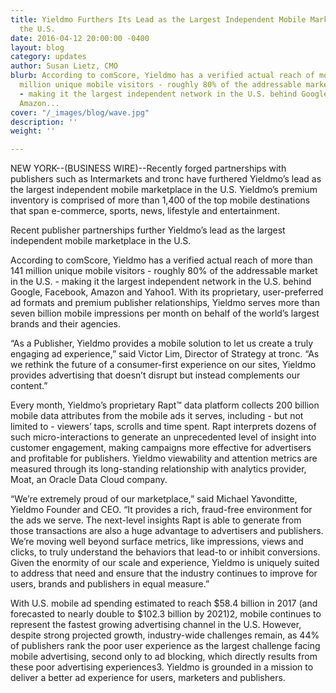 ```yaml
---
title: Yieldmo Furthers Its Lead as the Largest Independent Mobile Marketplace in
  the U.S.
date: 2016-04-12 20:00:00 -0400
layout: blog
category: updates
author: Susan Lietz, CMO
blurb: According to comScore, Yieldmo has a verified actual reach of more than 141
  million unique mobile visitors - roughly 80% of the addressable market in the U.S.
  - making it the largest independent network in the U.S. behind Google, Facebook,
  Amazon...
cover: "/_images/blog/wave.jpg"
description: ''
weight: ''

---
```

NEW YORK--(BUSINESS WIRE)--Recently forged partnerships with publishers such as Intermarkets and tronc have furthered Yieldmo’s lead as the largest independent mobile marketplace in the U.S. Yieldmo’s premium inventory is comprised of more than 1,400 of the top mobile destinations that span e-commerce, sports, news, lifestyle and entertainment.

Recent publisher partnerships further Yieldmo’s lead as the largest independent mobile marketplace in the U.S.

According to comScore, Yieldmo has a verified actual reach of more than 141 million unique mobile visitors - roughly 80% of the addressable market in the U.S. - making it the largest independent network in the U.S. behind Google, Facebook, Amazon and Yahoo1. With its proprietary, user-preferred ad formats and premium publisher relationships, Yieldmo serves more than seven billion mobile impressions per month on behalf of the world’s largest brands and their agencies.

“As a Publisher, Yieldmo provides a mobile solution to let us create a truly engaging ad experience,” said Victor Lim, Director of Strategy at tronc. “As we rethink the future of a consumer-first experience on our sites, Yieldmo provides advertising that doesn’t disrupt but instead complements our content.”

Every month, Yieldmo’s proprietary Rapt™ data platform collects 200 billion mobile data attributes from the mobile ads it serves, including - but not limited to - viewers’ taps, scrolls and time spent. Rapt interprets dozens of such micro-interactions to generate an unprecedented level of insight into customer engagement, making campaigns more effective for advertisers and profitable for publishers. Yieldmo viewability and attention metrics are measured through its long-standing relationship with analytics provider, Moat, an Oracle Data Cloud company.

“We’re extremely proud of our marketplace,” said Michael Yavonditte, Yieldmo Founder and CEO. “It provides a rich, fraud-free environment for the ads we serve. The next-level insights Rapt is able to generate from those transactions are also a huge advantage to advertisers and publishers. We’re moving well beyond surface metrics, like impressions, views and clicks, to truly understand the behaviors that lead-to or inhibit conversions. Given the enormity of our scale and experience, Yieldmo is uniquely suited to address that need and ensure that the industry continues to improve for users, brands and publishers in equal measure.”

With U.S. mobile ad spending estimated to reach $58.4 billion in 2017 (and forecasted to nearly double to $102.3 billion by 2021)2, mobile continues to represent the fastest growing advertising channel in the U.S. However, despite strong projected growth, industry-wide challenges remain, as 44% of publishers rank the poor user experience as the largest challenge facing mobile advertising, second only to ad blocking, which directly results from these poor advertising experiences3. Yieldmo is grounded in a mission to deliver a better ad experience for users, marketers and publishers.